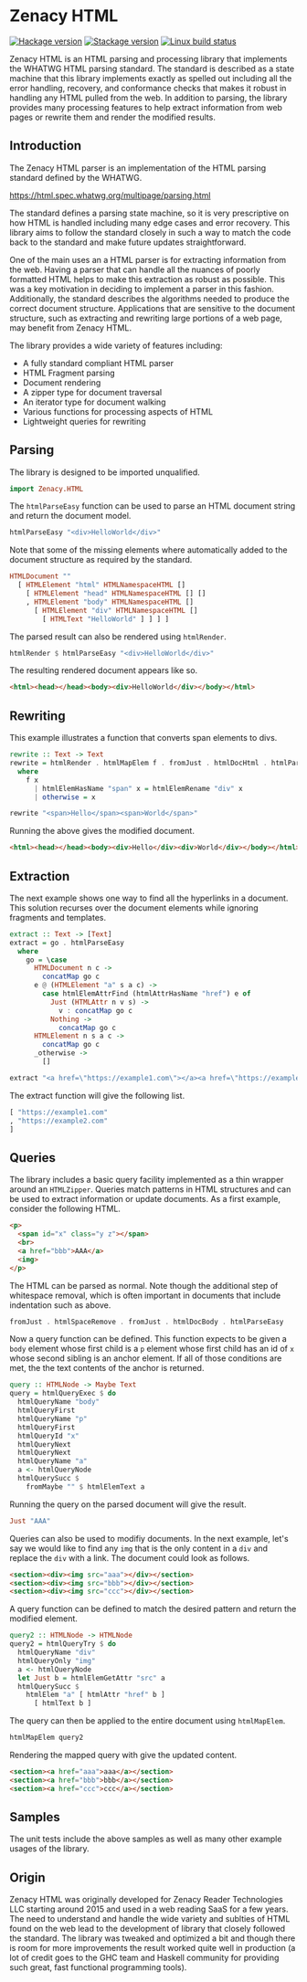 # Zenacy HTML

[![Hackage version](https://img.shields.io/hackage/v/zenacy-html.svg?label=Hackage)](https://hackage.haskell.org/package/zenacy-html)
[![Stackage version](https://www.stackage.org/package/zenacy-html/badge/nightly?label=Stackage)](https://www.stackage.org/package/zenacy-html)
[![Linux build status](https://img.shields.io/travis/com/mlcfp/zenacy-html?label=Linux%20build)](https://travis-ci.org/mlcfp/zenacy-html)

Zenacy HTML is an HTML parsing and processing library that implements the
WHATWG HTML parsing standard.  The standard is described as a state machine
that this library implements exactly as spelled out including all the error
handling, recovery, and conformance checks that makes it robust in handling
any HTML pulled from the web.  In addition to parsing, the library provides
many processing features to help extract information from web pages or
rewrite them and render the modified results.

## Introduction

The Zenacy HTML parser is an implementation of the HTML parsing standard
defined by the WHATWG.

https://html.spec.whatwg.org/multipage/parsing.html

The standard defines a parsing state machine, so it is very prescriptive
on how HTML is handled including many edge cases and error recovery.
This library aims to follow the standard closely in such a way to match the
code back to the standard and make future updates straightforward.

One of the main uses an a HTML parser is for extracting information from
the web.  Having a parser that can handle all the nuances of poorly
formatted HTML helps to make this extraction as robust as possible.
This was a key motivation in deciding to implement a parser in this fashion.
Additionally, the standard describes the algorithms needed to produce the
correct document structure.  Applications that are sensitive to the
document structure, such as extracting and rewriting large portions of
a web page, may benefit from Zenacy HTML.

The library provides a wide variety of features including:

* A fully standard compliant HTML parser
* HTML Fragment parsing
* Document rendering
* A zipper type for document traversal
* An iterator type for document walking
* Various functions for processing aspects of HTML
* Lightweight queries for rewriting

## Parsing

The library is designed to be imported unqualified.

```haskell
import Zenacy.HTML
```

The `htmlParseEasy` function can be used to parse an HTML document string
and return the document model.

```haskell
htmlParseEasy "<div>HelloWorld</div>"
```

Note that some of the missing elements where automatically added to
the document structure as required by the standard.

```haskell
HTMLDocument ""
  [ HTMLElement "html" HTMLNamespaceHTML []
    [ HTMLElement "head" HTMLNamespaceHTML [] []
    , HTMLElement "body" HTMLNamespaceHTML []
      [ HTMLElement "div" HTMLNamespaceHTML []
        [ HTMLText "HelloWorld" ] ] ] ]
```

The parsed result can also be rendered using `htmlRender`.

```haskell
htmlRender $ htmlParseEasy "<div>HelloWorld</div>"
```

The resulting rendered document appears like so.

```html
<html><head></head><body><div>HelloWorld</div></body></html>
```

## Rewriting

This example illustrates a function that converts span elements to divs.

```haskell
rewrite :: Text -> Text
rewrite = htmlRender . htmlMapElem f . fromJust . htmlDocHtml . htmlParseEasy
  where
    f x
      | htmlElemHasName "span" x = htmlElemRename "div" x
      | otherwise = x

rewrite "<span>Hello</span><span>World</span>"
```

Running the above gives the modified document.

```html
<html><head></head><body><div>Hello</div><div>World</div></body></html>
```

## Extraction

The next example shows one way to find all the hyperlinks in a document.
This solution recurses over the document elements while ignoring fragments
and templates.

```haskell
extract :: Text -> [Text]
extract = go . htmlParseEasy
  where
    go = \case
      HTMLDocument n c ->
        concatMap go c
      e @ (HTMLElement "a" s a c) ->
        case htmlElemAttrFind (htmlAttrHasName "href") e of
          Just (HTMLAttr n v s) ->
            v : concatMap go c
          Nothing ->
            concatMap go c
      HTMLElement n s a c ->
        concatMap go c
      _otherwise ->
        []

extract "<a href=\"https://example1.com\"></a><a href=\"https://example2.com\"></a>"
```

The extract function will give the following list.

```haskell
[ "https://example1.com"
, "https://example2.com"
]
```

## Queries

The library includes a basic query facility implemented as a thin wrapper
around an `HTMLZipper`.  Queries match patterns in HTML structures and can
be used to extract information or update documents.  As a first example,
consider the following HTML.

```html
<p>
  <span id="x" class="y z"></span>
  <br>
  <a href="bbb">AAA</a>
  <img>
</p>
```

The HTML can be parsed as normal.  Note though the additional step of
whitespace removal, which is often important in documents that include
indentation such as above.

```haskell
fromJust . htmlSpaceRemove . fromJust . htmlDocBody . htmlParseEasy
```

Now a query function can be defined.  This function expects to be given
a `body` element whose first child is a `p` element whose first child
has an id of `x` whose second sibling is an anchor element.  If all of
those conditions are met, the the text contents of the anchor is returned.

```haskell
query :: HTMLNode -> Maybe Text
query = htmlQueryExec $ do
  htmlQueryName "body"
  htmlQueryFirst
  htmlQueryName "p"
  htmlQueryFirst
  htmlQueryId "x"
  htmlQueryNext
  htmlQueryNext
  htmlQueryName "a"
  a <- htmlQueryNode
  htmlQuerySucc $
    fromMaybe "" $ htmlElemText a
```

Running the query on the parsed document will give the result.

```haskell
Just "AAA"
```

Queries can also be used to modifiy documents.  In the next example, let's
say we would like to find any `img` that is the only content in a `div` and
replace the `div` with a link.  The document could look as follows.

```html
<section><div><img src="aaa"></div></section>
<section><div><img src="bbb"></div></section>
<section><div><img src="ccc"></div></section>
```

A query function can be defined to match the desired pattern and return the
modified element.

```haskell
query2 :: HTMLNode -> HTMLNode
query2 = htmlQueryTry $ do
  htmlQueryName "div"
  htmlQueryOnly "img"
  a <- htmlQueryNode
  let Just b = htmlElemGetAttr "src" a
  htmlQuerySucc $
    htmlElem "a" [ htmlAttr "href" b ]
      [ htmlText b ]
```

The query can then be applied to the entire document using `htmlMapElem`.

```haskell
htmlMapElem query2
```

Rendering the mapped query with give the updated content.

```html
<section><a href="aaa">aaa</a></section>
<section><a href="bbb">bbb</a></section>
<section><a href="ccc">ccc</a></section>
```

## Samples

The unit tests include the above samples as well as many other example
usages of the library.

## Origin

Zenacy HTML was originally developed for Zenacy Reader Technologies LLC
starting around 2015 and used in a web reading SaaS for a few years.
The need to understand and handle the wide variety and sublties of HTML
found on the web lead to the development of library that closely followed
the standard.  The library was tweaked and optimized a bit and though
there is room for more improvements the result worked quite well in
production (a lot of credit goes to the GHC team and Haskell community
for providing such great, fast functional programming tools).
